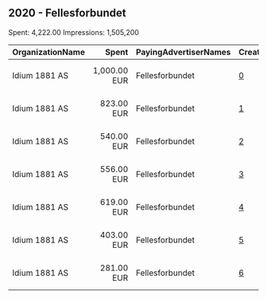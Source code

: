 ## 2020 - Fellesforbundet 
Spent: 4,222.00
Impressions: 1,505,200

|OrganizationName|Spent|PayingAdvertiserNames|CreativeUrls|Impressions|Genders|AgeBrackets|CountryCodes|BillingAddresses|CandidateBallotInformation|
|:---|---:|:---|:---|---:|:---|:---|:---|:---|:---|
|Idium 1881 AS|1,000.00 EUR|Fellesforbundet|[0](https://www.snap.com/political-ads/asset/5f461b0be6476bd5aaefcc61cb228e3d846d4b80d67e27d600523c7799acfb09?mediaType=png)|717,335||16-22|norway|"Rolf Wickstrøms vei 15,Oslo,0484,NO"||
|Idium 1881 AS|823.00 EUR|Fellesforbundet|[1](https://www.snap.com/political-ads/asset/56490624b528d3aafd4960365d4a777049b3765b135399937b0eb669696c3e6a?mediaType=mp4)|198,435||18+|norway|"Rolf Wickstrøms vei 15,Oslo,0484,NO"||
|Idium 1881 AS|540.00 EUR|Fellesforbundet|[2](https://www.snap.com/political-ads/asset/6e8ae6fed4cf99b711873ae5098ae9c1550a43b03a7af84664a9425ec2123dcf?mediaType=mp4)|153,553||18+|norway|"Rolf Wickstrøms vei 15,Oslo,0484,NO"||
|Idium 1881 AS|556.00 EUR|Fellesforbundet|[3](https://www.snap.com/political-ads/asset/6e8ae6fed4cf99b711873ae5098ae9c1550a43b03a7af84664a9425ec2123dcf?mediaType=mp4)|131,968||18+|norway|"Rolf Wickstrøms vei 15,Oslo,0484,NO"||
|Idium 1881 AS|619.00 EUR|Fellesforbundet|[4](https://www.snap.com/political-ads/asset/6dc71413a31b9e9dd46be11d3c02a8abe51175b926d999f40b412f23a5937175?mediaType=mp4)|115,612||18+|norway|"Rolf Wickstrøms vei 15,Oslo,0484,NO"||
|Idium 1881 AS|403.00 EUR|Fellesforbundet|[5](https://www.snap.com/political-ads/asset/6dc71413a31b9e9dd46be11d3c02a8abe51175b926d999f40b412f23a5937175?mediaType=mp4)|104,284||18+|norway|"Rolf Wickstrøms vei 15,Oslo,0484,NO"||
|Idium 1881 AS|281.00 EUR|Fellesforbundet|[6](https://www.snap.com/political-ads/asset/56490624b528d3aafd4960365d4a777049b3765b135399937b0eb669696c3e6a?mediaType=mp4)|84,013||18+|norway|"Rolf Wickstrøms vei 15,Oslo,0484,NO"||
